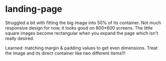 # landing-page

Struggled a bit with fitting the big image into 50% of its container. Not much responsive design for now, it looks good on 800*600 screens. The little square images become rectangular when you expand the page which isn't really desired. 

Learned: matching margin & padding values to get even dimensions. Treat the image and its direct container like two different items!!!
